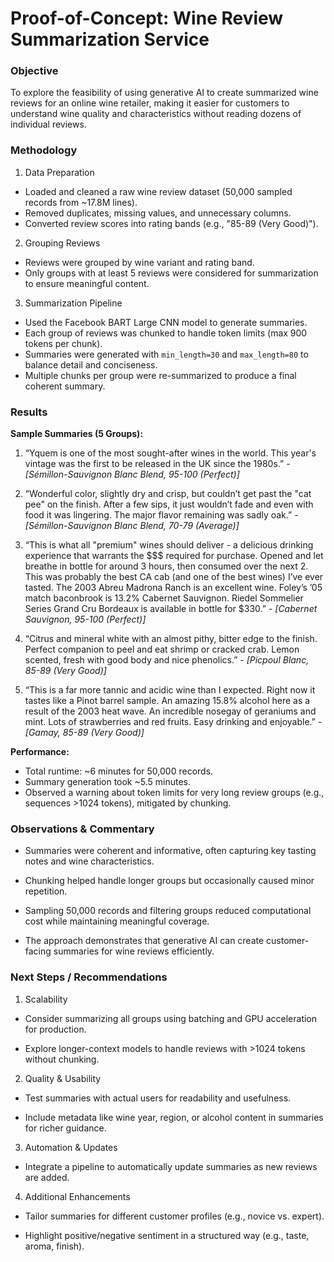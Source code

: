 # Proof-of-Concept: Wine Review Summarization Service
### Objective
To explore the feasibility of using generative AI to create summarized wine reviews for an online wine retailer, making it easier for customers to understand wine quality and characteristics without reading dozens of individual reviews.

### Methodology
1. Data Preparation
- Loaded and cleaned a raw wine review dataset (50,000 sampled records from ~17.8M lines).
- Removed duplicates, missing values, and unnecessary columns.
- Converted review scores into rating bands (e.g., "85-89 (Very Good)").

2. Grouping Reviews
- Reviews were grouped by wine variant and rating band.
- Only groups with at least 5 reviews were considered for summarization to ensure meaningful content.

3. Summarization Pipeline
- Used the Facebook BART Large CNN model to generate summaries.
- Each group of reviews was chunked to handle token limits (max 900 tokens per chunk).
- Summaries were generated with `min_length=30` and `max_length=80` to balance detail and conciseness.
- Multiple chunks per group were re-summarized to produce a final coherent summary.

### Results
**Sample Summaries (5 Groups):**

1. “Yquem is one of the most sought-after wines in the world. This year's vintage was the first to be released in the UK since the 1980s.” - _[Sémillon-Sauvignon Blanc Blend, 95-100 (Perfect)]_

2. “Wonderful color, slightly dry and crisp, but couldn’t get past the "cat pee" on the finish. After a few sips, it just wouldn’t fade and even with food it was lingering. The major flavor remaining was sadly oak.” - _[Sémillon-Sauvignon Blanc Blend, 70-79 (Average)]_

3. “This is what all "premium" wines should deliver - a delicious drinking experience that warrants the $$$ required for purchase. Opened and let breathe in bottle for around 3 hours, then consumed over the next 2. This was probably the best CA cab (and one of the best wines) I’ve ever tasted. The 2003 Abreu Madrona Ranch is an excellent wine. Foley’s ’05 match baconbrook is 13.2% Cabernet Sauvignon. Riedel Sommelier Series Grand Cru Bordeaux is available in bottle for $330.” - _[Cabernet Sauvignon, 95-100 (Perfect)]_

4. “Citrus and mineral white with an almost pithy, bitter edge to the finish. Perfect companion to peel and eat shrimp or cracked crab. Lemon scented, fresh with good body and nice phenolics.” - _[Picpoul Blanc, 85-89 (Very Good)]_

5. “This is a far more tannic and acidic wine than I expected. Right now it tastes like a Pinot barrel sample. An amazing 15.8% alcohol here as a result of the 2003 heat wave. An incredible nosegay of geraniums and mint. Lots of strawberries and red fruits. Easy drinking and enjoyable.” - _[Gamay, 85-89 (Very Good)]_


**Performance:**
- Total runtime: ~6 minutes for 50,000 records.
- Summary generation took ~5.5 minutes.
- Observed a warning about token limits for very long review groups (e.g., sequences >1024 tokens), mitigated by chunking.


### Observations & Commentary

- Summaries were coherent and informative, often capturing key tasting notes and wine characteristics.

- Chunking helped handle longer groups but occasionally caused minor repetition.

- Sampling 50,000 records and filtering groups reduced computational cost while maintaining meaningful coverage.

- The approach demonstrates that generative AI can create customer-facing summaries for wine reviews efficiently.


### Next Steps / Recommendations

1. Scalability

- Consider summarizing all groups using batching and GPU acceleration for production.

- Explore longer-context models to handle reviews with >1024 tokens without chunking.

2. Quality & Usability

- Test summaries with actual users for readability and usefulness.

- Include metadata like wine year, region, or alcohol content in summaries for richer guidance.

3. Automation & Updates

- Integrate a pipeline to automatically update summaries as new reviews are added.

4. Additional Enhancements

- Tailor summaries for different customer profiles (e.g., novice vs. expert).

- Highlight positive/negative sentiment in a structured way (e.g., taste, aroma, finish).

